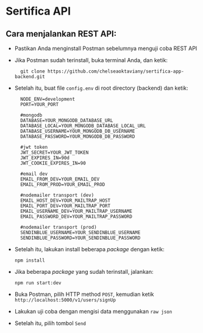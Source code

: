 # Sertifica API

## Cara menjalankan REST API:

- Pastikan Anda menginstall Postman sebelumnya menguji coba REST API
- Jika Postman sudah terinstall, buka terminal Anda, dan ketik:

  ```
    git clone https://github.com/chelseaoktaviany/sertifica-app-backend.git
  ```

- Setelah itu, buat file `config.env` di root directory (backend) dan ketik:

  ```
    NODE_ENV=development
    PORT=YOUR_PORT

    #mongodb
    DATABASE=YOUR_MONGODB_DATABASE_URL
    DATABASE_LOCAL=YOUR_MONGODB_DATABASE_LOCAL_URL
    DATABASE_USERNAME=YOUR_MONGODB_DB_USERNAME
    DATABASE_PASSWORD=YOUR_MONGODB_DB_PASSWORD

    #jwt token
    JWT_SECRET=YOUR_JWT_TOKEN
    JWT_EXPIRES_IN=90d
    JWT_COOKIE_EXPIRES_IN=90

    #email dev
    EMAIL_FROM_DEV=YOUR_EMAIL_DEV
    EMAIL_FROM_PROD=YOUR_EMAIL_PROD

    #nodemailer transport (dev)
    EMAIL_HOST_DEV=YOUR_MAILTRAP_HOST
    EMAIL_PORT_DEV=YOUR_MAILTRAP_PORT
    EMAIL_USERNAME_DEV=YOUR_MAILTRAP_USERNAME
    EMAIL_PASSWORD_DEV=YOUR_MAILTRAP_PASSWORD

    #nodemailer transport (prod)
    SENDINBLUE_USERNAME=YOUR_SENDINBLUE_USERNAME
    SENDINBLUE_PASSWORD=YOUR_SENDINBLUE_PASSWORD
  ```

- Setelah itu, lakukan install beberapa _package_ dengan ketik:
  ```
  npm install
  ```
- Jika beberapa _package_ yang sudah terinstall, jalankan:

  ```
  npm run start:dev
  ```

- Buka Postman, pilih HTTP method `POST`, kemudian ketik `http://localhost:5000/v1/users/signUp`
- Lakukan uji coba dengan mengisi data menggunakan `raw json`
- Setelah itu, pilih tombol `Send`
